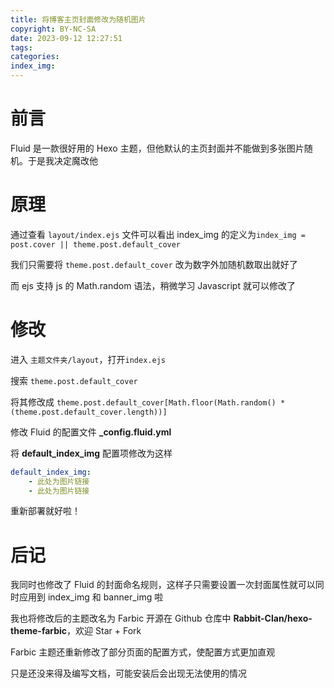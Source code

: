 ```yaml
---
title: 将博客主页封面修改为随机图片
copyright: BY-NC-SA
date: 2023-09-12 12:27:51
tags:
categories:
index_img:
---
```


# 前言

Fluid 是一款很好用的 Hexo 主题，但他默认的主页封面并不能做到多张图片随机。于是我决定魔改他

# 原理

通过查看 `layout/index.ejs` 文件可以看出 index_img 的定义为`index_img = post.cover || theme.post.default_cover`

我们只需要将 `theme.post.default_cover` 改为数字外加随机数取出就好了

而 ejs 支持 js 的 Math.random 语法，稍微学习 Javascript 就可以修改了

# 修改

进入 `主题文件夹/layout`，打开`index.ejs`

搜索 `theme.post.default_cover`

将其修改成 `theme.post.default_cover[Math.floor(Math.random() * (theme.post.default_cover.length))]`

修改 Fluid 的配置文件 **\_config.fluid.yml**

将 **default_index_img** 配置项修改为这样

```yml
default_index_img:
    - 此处为图片链接
    - 此处为图片链接
```

重新部署就好啦！

# 后记

我同时也修改了 Fluid 的封面命名规则，这样子只需要设置一次封面属性就可以同时应用到 index_img 和 banner_img 啦

我也将修改后的主题改名为 Farbic 开源在 Github 仓库中 **Rabbit-Clan/hexo-theme-farbic**，欢迎 Star + Fork

Farbic 主题还重新修改了部分页面的配置方式，使配置方式更加直观

只是还没来得及编写文档，可能安装后会出现无法使用的情况
